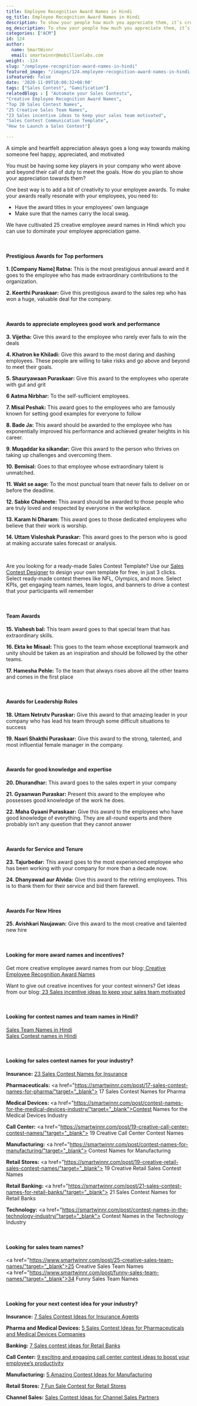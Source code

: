 ```yaml
---
title: Employee Recognition Award Names in Hindi
og_title: Employee Recognition Award Names in Hindi
description: To show your people how much you appreciate them, it’s crucial that you put in some thought and creativity into your employee recognition awards. Here’s a list of 25 creative employee award names in Hindi which you use to dominate your employee appreciation game.
og_description: To show your people how much you appreciate them, it’s crucial that you put in some thought and creativity into your employee recognition awards. Here’s a list of 25 creative employee award names in Hindi which you use to dominate your employee appreciation game.
categories: ["ACM"]
id: 124
author:
  name: SmartWinnr
  email: smartwinnr@mobillionlabs.com
weight: -124
slug: "/employee-recognition-award-names-in-hindi"
featured_image: "/images/124.employee-recognition-award-names-in-hindi.jpg"
isFeatured: false
date: '2020-11-09T10:00:32+08:00'
tags: ["Sales Contest", "Gamification"]
relatedBlogs : [ "Automate your Sales Contests",
"Creative Employee Recognition Award Names",
"Top 20 Sales Contest Names",
"25 Creative Sales Team Names",
"23 Sales incentive ideas to keep your sales team motivated",
"Sales Contest Communication Template", 
"How to Launch a Sales Contest"]

---
```


A simple and heartfelt appreciation always goes a long way towards making someone feel happy, appreciated, and motivated

You must be having some key players in your company who went above and beyond their call of duty to meet the goals. How do you plan to show your appreciation towards them? 

One best way is to add a bit of creativity to your employee awards. To make your awards really resonate with your employees, you need to:

* Have the award titles in your employees’ own language
* Make sure that the names carry the local swag.

We have cultivated 25 creative employee award names in Hindi which you can use to dominate your employee appreciation game. 

<br>

<div>
  <h4><b>Prestigious Awards for Top performers</b></h4>
</div>

**1. [Company Name] Ratna:** This is the most prestigious annual award and it goes to the employee who has made extraordinary contributions to the organization.

**2. Keerthi Puraskaar:** Give this prestigious award to the sales rep who has won a huge, valuable deal for the company.

<br>
<div>
  <h4><b>Awards to appreciate employees good work and performance</b></h4>
</div>

**3. Vijetha:** Give this award to the employee who rarely ever fails to win the deals

**4. Khatron ke Khiladi:** Give this award to the most daring and dashing employees. These people are willing to take risks and go above and beyond to meet their goals.

**5. Shauryawaan Puraskaar:** Give this award to the employees who operate with gut and grit

**6 Aatma Nirbhar:** To the self-sufficient employees.

**7. Misal Peshak:** This award goes to the employees who are famously known for setting good examples for everyone to follow

**8. Bade Ja:** This award should be awarded to the employee who has exponentially improved his performance and achieved greater heights in his career.

**9. Muqaddar ka sikandar:** Give this award to the person who thrives on taking up challenges and overcoming them.

**10. Bemisal:** Goes to that employee whose extraordinary talent is unmatched.

**11. Wakt se aage:** To the most punctual team that never fails to deliver on or before the deadline.

**12. Sabke Chaheete:** This award should be awarded to those people who are truly loved and respected by everyone in the workplace.

**13. Karam hi Dharam:** This award goes to those dedicated employees who believe that their work is worship.

**14. Uttam Visleshak Puraskar:** This award goes to the person who is good at making accurate sales forecast or analysis.

<br>

<div class="ml_pro_tip ml-margin-top10 ml-margin-bottom10">
  <p>Are you looking for a ready-made Sales Contest Template? Use our <a href="https://tools.smartwinnr.com/sales-contest-template/industry" target="_blank"> Sales Contest Designer</a> to design your own template for free, in just 3 clicks. Select ready-made contest themes like NFL, Olympics, and more. Select KPIs, get engaging team names, team logos, and banners to drive a contest that your participants will remember</p>
</div>

<br>

<div>
  <h4><b>Team Awards</b></h4>
</div>

**15. Vishesh bal:** This team award goes to that special team that has extraordinary skills.

**16. Ekta ke Misaal:** This goes to the team whose exceptional teamwork and unity should be taken as an inspiration and should be followed by the other teams.

**17. Hamesha Pehle:** To the team that always rises above all the other teams and comes in the first place

<br>

<div>
  <h4><b>Awards for Leadership Roles</b></h4>
</div>

**18. Uttam Netrutv Puraskar:** Give this award to that amazing leader in your company who has lead his team through some difficult situations to success

**19. Naari Shakthi Puraskaar:** Give this award to the strong, talented, and most influential female manager in the company.

<br>

<div>
  <h4><b>Awards for good knowledge and expertise</b></h4>
</div>

**20. Dhurandhar:** This award goes to the sales expert in your company

**21. Gyaanwan Puraskar:** Present this award to the employee who possesses good knowledge of the work he does.

**22. Maha Gyaani Puraskaar:** Give this award to the employees who have good knowledge of everything. They are all-round experts and there probably isn’t any question that they cannot answer

<br>
<div>
  <h4><b>Awards for Service and Tenure</b></h4>
</div>

**23. Tajurbedar:** This award goes to the most experienced employee who has been working with your company for more than a decade now.

**24. Dhanyawad aur Alvida:** Give this award to the retiring employees. This is to thank them for their service and bid them farewell.

<br>
<div>
  <h4><b>Awards For New Hires</b></h4>
</div>

**25. Avishkari Naujawan:** Give this award to the most creative and talented new hire

<br>

#### **Looking for more award names and incentives?**

Get more creative employee award names from our blog:<a href="https://smartwinnr.com/post/creative-employee-recognition-award-names/" target="_blank"> Creative Employee Recognition Award Names</a>

Want to give out creative incentives for your contest winners? Get ideas from our blog:<a href="https://www.smartwinnr.com/post/sales-incentive-ideas-to-keep-your-sales-team-motivated/"> 23 Sales incentive ideas to keep your sales team motivated </a>

<br>

#### **Looking for contest names and team names in Hindi?**

<a href="https://smartwinnr.com/post/sales-team-names-in-hindi/" target="_blank">Sales Team Names in Hindi</a>
<br>
<a href="https://smartwinnr.com/post/sales-contest-names-in-hindi/" target="_blank">Sales Contest names in Hindi</a>

<br>

#### **Looking for sales contest names for your industry?**

**Insurance:** <a href="https://www.smartwinnr.com/post/sales-contests-for-the-insurance-agents/" target="_blank">23 Sales Contest Names for Insurance</a>

**Pharmaceuticals:** <a href="https://smartwinnr.com/post/17-sales-contest-names-for-pharma/"target="_blank"> 17 Sales Contest Names for Pharma</a>

**Medical Devices:** <a href="https://smartwinnr.com/post/contest-names-for-the-medical-devices-industry/"target="_blank">Contest Names for the Medical Devices Industry</a>

**Call Center:** <a href="https://smartwinnr.com/post/19-creative-call-center-contest-names/"target="_blank"> 19 Creative Call Center Contest Names</a>

**Manufacturing:** <a href="https://smartwinnr.com/post/contest-names-for-manufacturing/"target="_blank"> Contest Names for Manufacturing </a>

**Retail Stores:** <a href="https://smartwinnr.com/post/19-creative-retail-sales-contest-names/"target="_blank"> 19 Creative Retail Sales Contest Names</a>

**Retail Banking:** <a href="https://smartwinnr.com/post/21-sales-contest-names-for-retail-banks/"target="_blank"> 21 Sales Contest Names for Retail Banks</a>

**Technology:** <a href="https://smartwinnr.com/post/contest-names-in-the-technology-industry/"target="_blank"> Contest Names in the Technology Industry </a>

<br>

#### **Looking for sales team names?**

<a href="https://www.smartwinnr.com/post/25-creative-sales-team-names/"target="_blank">25 Creative Sales Team Names</a><br>
<a href="https://www.smartwinnr.com/post/funny-sales-team-names/"target="_blank">34 Funny Sales Team Names</a>

<br>

#### **Looking for your next contest idea for your industry?**

**Insurance:** <a href="https://www.smartwinnr.com/post/sales-contests-for-the-insurance-agents/" target="_blank">7 Sales Contest Ideas for Insurance Agents</a>

**Pharma and Medical Devices:** <a href="https://www.smartwinnr.com/post/5-sales-contests-for-pharma-and-medical-device-companies/" target="_blank"> 5 Sales Contest Ideas for Pharmaceuticals and Medical Devices Companies</a>

**Banking:** <a href="https://www.smartwinnr.com/post/7-sales-contests-for-retail-banks/" target="_blank"> 7 Sales contest ideas for Retail Banks</a>

**Call Center:** <a href="https://www.smartwinnr.com/post/9-exciting-and-engaging-call-center-contest-ideas-to-boost-your-employee-productivity/" target="_blank"> 9 exciting and engaging call center contest ideas to boost your employee’s productivity</a>

**Manufacturing:** <a href="https://www.smartwinnr.com/post/5-amazing-contest-ideas-for-manufacturing-units/" target="_blank"> 5 Amazing Contest Ideas for Manufacturing</a>

**Retail Stores:** <a href="https://www.smartwinnr.com/post/7-fun-sales-contests-for-retail-stores/" target="_blank"> 7 Fun Sale Contest for Retail Stores </a>

**Channel Sales:** <a href="https://www.smartwinnr.com/post/sales-contest-ideas-for-channel-sales-partners/" target="_blank"> Sales Contest Ideas for Channel Sales Partners</a>
